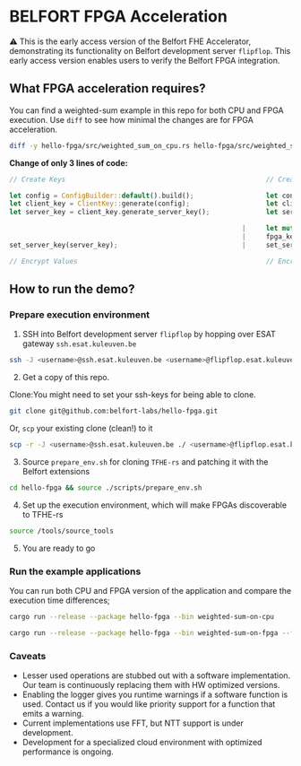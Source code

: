 # BELFORT FPGA Acceleration

:warning: This is the early access version of the Belfort FHE Accelerator, demonstrating its functionality on Belfort development server `flipflop`. This early access version enables users to verify the Belfort FPGA integration.

## What FPGA acceleration requires?

You can find a weighted-sum example in this repo for both CPU and FPGA execution. Use `diff` to see how minimal the changes are for FPGA acceleration.

```bash
diff -y hello-fpga/src/weighted_sum_on_cpu.rs hello-fpga/src/weighted_sum_on_fpga.rs
```

**Change of only 3 lines of code:**

```Rust
// Create Keys                                                  // Create Keys

let config = ConfigBuilder::default().build();                  let config = ConfigBuilder::default().build();
let client_key = ClientKey::generate(config);                   let client_key = ClientKey::generate(config);
let server_key = client_key.generate_server_key();              let server_key = client_key.generate_server_key();

                                                          |     let mut fpga_key = BelfortServerKey::from(&server_key);
                                                          |     fpga_key.connect();
set_server_key(server_key);                               |     set_server_key(fpga_key.clone());

// Encrypt Values                                               // Encrypt Values
```

## How to run the demo?

### Prepare execution environment

1. SSH into Belfort development server `flipflop` by hopping over ESAT gateway `ssh.esat.kuleuven.be`

```bash
ssh -J <username>@ssh.esat.kuleuven.be <username>@flipflop.esat.kuleuven.be
```

2. Get a copy of this repo.

Clone:You might need to set your ssh-keys for being able to clone.

```bash
git clone git@github.com:belfort-labs/hello-fpga.git
```

Or, `scp` your existing clone (clean!) to it

```bash
scp -r -J <username>@ssh.esat.kuleuven.be ./ <username>@flipflop.esat.kuleuven.be:~/hello-fpga
```

3. Source `prepare_env.sh` for cloning `TFHE-rs` and patching it with the Belfort extensions

```bash
cd hello-fpga && source ./scripts/prepare_env.sh
```

4. Set up the execution environment, which will make FPGAs discoverable to TFHE-rs

```bash
source /tools/source_tools
```

5. You are ready to go

### Run the example applications

You can run both CPU and FPGA version of the application and compare the execution time differences;

```bash
cargo run --release --package hello-fpga --bin weighted-sum-on-cpu
```

```bash
cargo run --release --package hello-fpga --bin weighted-sum-on-fpga --features fpga
```

### Caveats

- Lesser used operations are stubbed out with a software implementation. Our team is continuously replacing them with HW optimized versions.
- Enabling the logger gives you runtime warnings if a software function is used. Contact us if you would like priority support for a function that emits a warning.
- Current implementations use FFT, but NTT support is under development.
- Development for a specialized cloud environment with optimized performance is ongoing.

